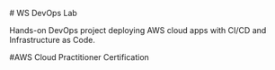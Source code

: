\# WS DevOps Lab

Hands-on DevOps project deploying AWS cloud apps with CI/CD and Infrastructure as Code.



\#AWS Cloud Practitioner Certification

